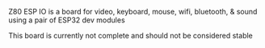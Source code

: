 Z80 ESP IO is a board for video, keyboard, mouse, wifi, bluetooth, & sound using a pair of ESP32 dev modules

This board is currently not complete and should not be considered stable

